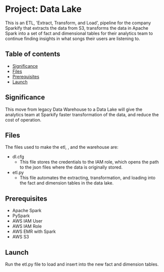 # Project: Data Lake
This is an ETL, 'Extract, Transform, and Load', pipeline for the company Sparkify that extracts the data from S3, transforms the data in Apache Spark into a set of fact and dimensional tables for their analytics team to continue finding insights in what songs their users are listening to.




## Table of contents
* [Significance](#Significance)
* [Files](#files)
* [Prerequisites](#prerequisites)
* [Launch](#launch)

## Significance
This move from legacy Data Warehouse to a Data Lake will give the analytics team at Sparkify faster transformation of the data, and reduce the cost of operation.


## Files
The files used to make the etl, , and the warehouse are:
* dl.cfg
	* This file stores the credentials to the IAM role, which opens the path to the json files where the data is originally stored.
* etl.py
	* This file automates the extracting, transformation, and loading into the fact and dimension tables in the data lake.


## Prerequisites
* Apache Spark
* PySpark
* AWS IAM User
* AWS IAM Role
* AWS EMR with Spark
* AWS S3


## Launch
Run the etl.py file to load and insert into the new fact and dimension tables.
